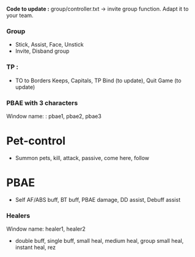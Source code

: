 **Code to update :**
group/controller.txt -> invite group function. Adapt it to your team.

### Group
- Stick, Assist, Face, Unstick
- Invite, Disband group

### TP :
- TO to Borders Keeps, Capitals, TP Bind (to update), Quit Game (to update)


### PBAE with 3 characters
Window name: : pbae1, pbae2, pbae3
# Pet-control

- Summon pets, kill, attack, passive, come here, follow

# PBAE
- Self AF/ABS buff, BT buff, PBAE damage, DD assist, Debuff assist

### Healers
Window name: healer1, healer2
 - double buff, single buff, small heal, medium heal, group small heal, instant heal, rez
